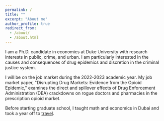 ```yaml
---
permalink: /
title: ""
excerpt: "About me"
author_profile: true
redirect_from: 
  - /about/
  - /about.html
---
```


<meta name="google-site-verification" content="F1PA5O0lN6ADr5Cde5ABVSGNCeayniG2Il_SGyFGQjA" />


I am a Ph.D. candidate in economics at Duke University with research interests in public, crime, and urban. I am particularly interested in the causes and consequences of drug epidemics and discretion in the criminal justice system.  

I will be on the job market during the 2022-2023 academic year. My job market paper, "Disrupting Drug Markets: Evidence from the Opioid Epidemic," examines the direct and spillover effects of Drug Enforcement Administration (DEA) crackdowns on rogue doctors and pharmacies in the prescription opioid market.

Before starting graduate school, I taught math and economics in Dubai and took a year off to [travel](https://twitter.com/adamksoliman/status/1402014895214776331?s=20&t=kWelDx7GIkrv42lqRBRhfQ). 
